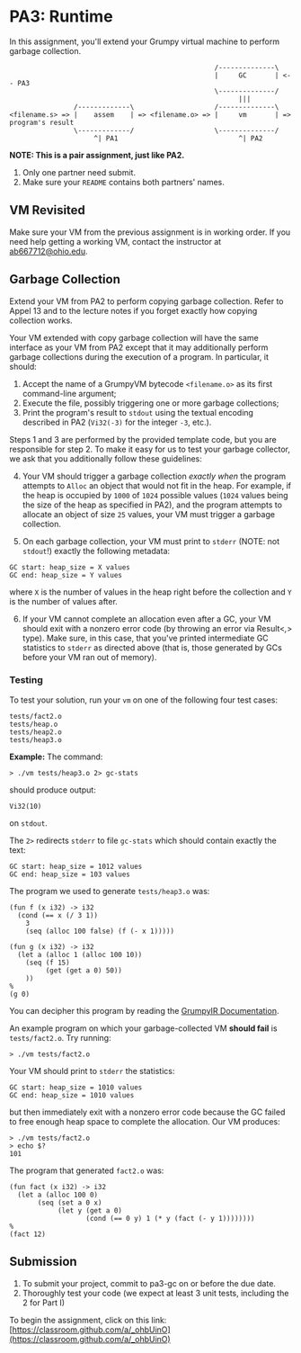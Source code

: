 # PA3: Runtime

In this assignment, you'll extend your Grumpy virtual machine to perform garbage collection. 

```
                                                   /--------------\
                                                   |     GC       | <-- PA3
                                                   \--------------/
                                                         |||
                /-------------\                    /--------------\
<filename.s> => |    assem    | => <filename.o> => |     vm       | => program's result
                \-------------/                    \--------------/
                     ^| PA1                              ^| PA2
```

**NOTE: This is a pair assignment, just like PA2.**

1. Only one partner need submit.
2. Make sure your `README` contains both partners' names.

## VM Revisited

Make sure your VM from the previous assignment is in working order. If you need help getting a working VM, contact the instructor at ab667712@ohio.edu.

## Garbage Collection

Extend your VM from PA2 to perform copying garbage collection. Refer to Appel 13 and to the lecture notes if you forget exactly how copying collection works. 

Your VM extended with copy garbage collection will have the same interface as your VM from PA2 except that it may additionally perform garbage collections during the execution of a program. In particular, it should: 

1. Accept the name of a GrumpyVM bytecode `<filename.o>` as its first command-line argument;
2. Execute the file, possibly triggering one or more garbage collections;
3. Print the program's result to `stdout` using the textual encoding described in PA2 (`Vi32(-3)` for the integer `-3`, etc.). 

Steps 1 and 3 are performed by the provided template code, but you are responsible for step 2. To make it easy for us to test your garbage collector, we ask that you additionally follow these guidelines:

4. Your VM should trigger a garbage collection *exactly when* the program attempts to `Alloc` an object that would not fit in the heap. For example, if the heap is occupied by `1000` of `1024` possible values (`1024` values being the size of the heap as specified in PA2), and the program attempts to allocate an object of size `25` values, your VM must trigger a garbage collection.

5. On each garbage collection, your VM must print to `stderr` (NOTE: not `stdout`!) exactly the following metadata:

```
GC start: heap_size = X values
GC end: heap_size = Y values
```

where `X` is the number of values in the heap right before the collection and `Y` is the number of values after. 

6. If your VM cannot complete an allocation even after a GC, your VM should exit with a nonzero error code (by throwing an error via Result<_,_> type). Make sure, in this case, that you've printed intermediate GC statistics to `stderr` as directed above (that is, those generated by GCs before your VM ran out of memory).

### Testing

To test your solution, run your `vm` on one of the following four test cases: 

```
tests/fact2.o
tests/heap.o
tests/heap2.o
tests/heap3.o
```

**Example:** The command:

```
> ./vm tests/heap3.o 2> gc-stats
```

should produce output:

```
Vi32(10)
```

on `stdout`. 

The `2>` redirects `stderr` to file `gc-stats` which should contain exactly the text:

```
GC start: heap_size = 1012 values
GC end: heap_size = 103 values
```

The program we used to generate `tests/heap3.o` was: 

```
(fun f (x i32) -> i32
  (cond (== x (/ 3 1))
    3
    (seq (alloc 100 false) (f (- x 1)))))
    
(fun g (x i32) -> i32
  (let a (alloc 1 (alloc 100 10))
    (seq (f 15)
         (get (get a 0) 50))
    ))
%
(g 0)
```

You can decipher this program by reading the [GrumpyIR Documentation](../doc/ir.md).

An example program on which your garbage-collected VM **should fail** is `tests/fact2.o`. Try running:

```
> ./vm tests/fact2.o
```

Your VM should print to `stderr` the statistics: 

```
GC start: heap_size = 1010 values
GC end: heap_size = 1010 values
```

but then immediately exit with a nonzero error code because the GC failed to free enough heap space to complete the allocation. Our VM produces: 

```
> ./vm tests/fact2.o
> echo $?
101
```

The program that generated `fact2.o` was:

```
(fun fact (x i32) -> i32
  (let a (alloc 100 0) 
       (seq (set a 0 x)
            (let y (get a 0)
                   (cond (== 0 y) 1 (* y (fact (- y 1))))))))
%
(fact 12)
```

## Submission

1. To submit your project, commit to pa3-gc on or before the due date.
2. Thoroughly test your code (we expect at least 3 unit tests, including the 2 for Part I)

To begin the assignment, click on this link: [https://classroom.github.com/a/_ohbUinO](https://classroom.github.com/a/_ohbUinO)

